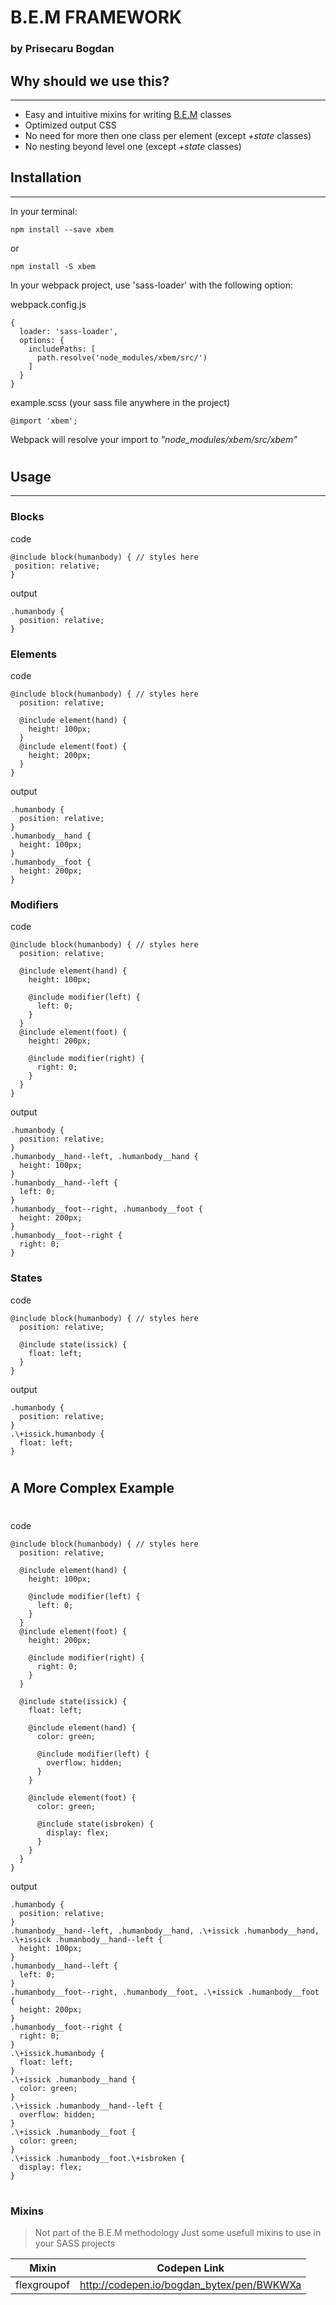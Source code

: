 # B.E.M FRAMEWORK

### by Prisecaru Bogdan


## Why should we use this?
---
- Easy and intuitive mixins for writing [B.E.M](https://en.bem.info/methodology/) classes
- Optimized output CSS
- No need for more then one class per element (except *+state* classes)
- No nesting beyond level one (except *+state* classes)


## Installation
---

In your terminal:
```
npm install --save xbem
```
or
```
npm install -S xbem
```
In your webpack project, use 'sass-loader' with the following option:

webpack.config.js
```
{
  loader: 'sass-loader',
  options: {
    includePaths: [
      path.resolve('node_modules/xbem/src/')
    ]
  }
}
```
example.scss (your sass file anywhere in the project)
```
@import 'xbem';
```
Webpack will resolve your import to *"node_modules/xbem/src/xbem"*

#
## Usage
---
### Blocks

code
```
@include block(humanbody) { // styles here
 position: relative;
}
```
output
```
.humanbody {
  position: relative;
}
```

### Elements

code
```
@include block(humanbody) { // styles here
  position: relative;

  @include element(hand) {
    height: 100px;
  }
  @include element(foot) {
    height: 200px;
  }
}
```
output
```
.humanbody {
  position: relative;
}
.humanbody__hand {
  height: 100px;
}
.humanbody__foot {
  height: 200px;
}

```

### Modifiers

code
```
@include block(humanbody) { // styles here
  position: relative;

  @include element(hand) {
    height: 100px;

    @include modifier(left) {
      left: 0;
    }
  }
  @include element(foot) {
    height: 200px;

    @include modifier(right) {
      right: 0;
    }
  }
}
```
output
```
.humanbody {
  position: relative;
}
.humanbody__hand--left, .humanbody__hand {
  height: 100px;
}
.humanbody__hand--left {
  left: 0;
}
.humanbody__foot--right, .humanbody__foot {
  height: 200px;
}
.humanbody__foot--right {
  right: 0;
}
```

### States

code
```
@include block(humanbody) { // styles here
  position: relative;

  @include state(issick) {
    float: left;
  }
}
```
output
```
.humanbody {
  position: relative;
}
.\+issick.humanbody {
  float: left;
}
```
#
## A More Complex Example
#
code
```
@include block(humanbody) { // styles here
  position: relative;

  @include element(hand) {
    height: 100px;

    @include modifier(left) {
      left: 0;
    }
  }
  @include element(foot) {
    height: 200px;

    @include modifier(right) {
      right: 0;
    }
  }

  @include state(issick) {
    float: left;

    @include element(hand) {
      color: green;

      @include modifier(left) {
        overflow: hidden;
      }
    }

    @include element(foot) {
      color: green;

      @include state(isbroken) {
        display: flex;
      }
    }
  }
}
```

output
```
.humanbody {
  position: relative;
}
.humanbody__hand--left, .humanbody__hand, .\+issick .humanbody__hand, .\+issick .humanbody__hand--left {
  height: 100px;
}
.humanbody__hand--left {
  left: 0;
}
.humanbody__foot--right, .humanbody__foot, .\+issick .humanbody__foot {
  height: 200px;
}
.humanbody__foot--right {
  right: 0;
}
.\+issick.humanbody {
  float: left;
}
.\+issick .humanbody__hand {
  color: green;
}
.\+issick .humanbody__hand--left {
  overflow: hidden;
}
.\+issick .humanbody__foot {
  color: green;
}
.\+issick .humanbody__foot.\+isbroken {
  display: flex;
}
```
#
### Mixins
> Not part of the B.E.M methodology
> Just some usefull mixins to use in your SASS projects


| Mixin | Codepen Link |
| ------ | ------ |
| flexgroupof | http://codepen.io/bogdan_bytex/pen/BWKWXa |
